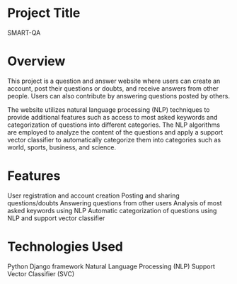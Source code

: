 # Project Title 
SMART-QA

# Overview
This project is a question and answer website where users can create an account, post their questions or doubts, and receive answers from other people. Users can also contribute by answering questions posted by others.

The website utilizes natural language processing (NLP) techniques to provide additional features such as access to most asked keywords and categorization of questions into different categories. The NLP algorithms are employed to analyze the content of the questions and apply a support vector classifier to automatically categorize them into categories such as world, sports, business, and science.

# Features
User registration and account creation
Posting and sharing questions/doubts
Answering questions from other users
Analysis of most asked keywords using NLP
Automatic categorization of questions using NLP and support vector classifier

# Technologies Used
Python
Django framework
Natural Language Processing (NLP)
Support Vector Classifier (SVC)
